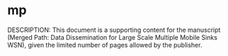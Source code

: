 # mp
DESCRIPTION: This document is a supporting content for the manuscript (Merged Path: Data Dissemination for Large Scale Multiple Mobile Sinks WSN), given the limited number of pages allowed by the publisher. 
